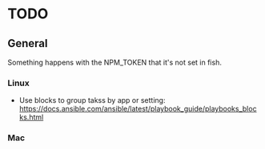 # TODO

## General
Something happens with the NPM_TOKEN that it's not set in fish.

### Linux
* Use blocks to group takss by app or setting: https://docs.ansible.com/ansible/latest/playbook_guide/playbooks_blocks.html

### Mac

